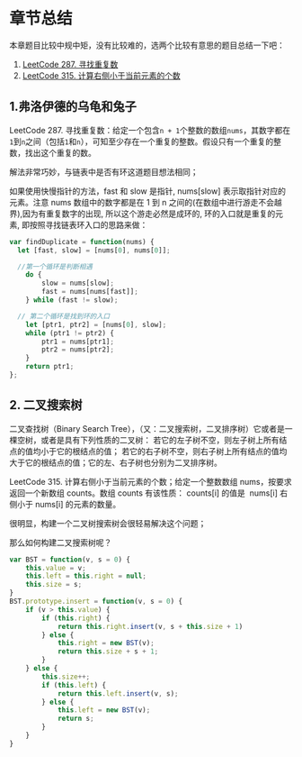 # 章节总结

本章题目比较中规中矩，没有比较难的，选两个比较有意思的题目总结一下吧：

1. [LeetCode 287. 寻找重复数](https://leetcode-cn.com/problems/find-the-duplicate-number/)
2. [LeetCode 315. 计算右侧小于当前元素的个数](https://leetcode-cn.com/problems/count-of-smaller-numbers-after-self/)

## 1.弗洛伊德的乌龟和兔子

LeetCode 287. 寻找重复数：给定一个包含`n + 1`个整数的数组`nums`，其数字都在`1`到`n`之间（包括`1`和`n`），可知至少存在一个重复的整数。假设只有一个重复的整数，找出这个重复的数。

解法非常巧妙，与链表中是否有环这道题目想法相同；

如果使用快慢指针的方法，fast 和 slow 是指针, nums[slow] 表示取指针对应的元素。注意 nums 数组中的数字都是在 1 到 n 之间的(在数组中进行游走不会越界),因为有重复数字的出现, 所以这个游走必然是成环的, 环的入口就是重复的元素, 即按照寻找链表环入口的思路来做：

```javascript
var findDuplicate = function(nums) {
  let [fast, slow] = [nums[0], nums[0]];

  //第一个循环是判断相遇
	do {
		slow = nums[slow];
		fast = nums[nums[fast]];
	} while (fast != slow);

  // 第二个循环是找到环的入口
	let [ptr1, ptr2] = [nums[0], slow];
	while (ptr1 != ptr2) {
		ptr1 = nums[ptr1];
		ptr2 = nums[ptr2];
	}
	return ptr1;
};
```

## 2. 二叉搜索树

二叉查找树（Binary Search Tree），（又：二叉搜索树，二叉排序树）它或者是一棵空树，或者是具有下列性质的二叉树： 若它的左子树不空，则左子树上所有结点的值均小于它的根结点的值； 若它的右子树不空，则右子树上所有结点的值均大于它的根结点的值；它的左、右子树也分别为二叉排序树。

LeetCode 315. 计算右侧小于当前元素的个数；给定一个整数数组 nums，按要求返回一个新数组 counts。数组 counts 有该性质： counts[i] 的值是  nums[i] 右侧小于 nums[i] 的元素的数量。

很明显，构建一个二叉树搜索树会很轻易解决这个问题；

那么如何构建二叉搜索树呢？

```javascript
var BST = function(v, s = 0) {
	this.value = v;
	this.left = this.right = null;
	this.size = s;
}
BST.prototype.insert = function(v, s = 0) {
	if (v > this.value) {
		if (this.right) {
			return this.right.insert(v, s + this.size + 1)
		} else {
			this.right = new BST(v);
			return this.size + s + 1;
		}
	} else {
		this.size++;
		if (this.left) {
			return this.left.insert(v, s);
		} else {
			this.left = new BST(v);
			return s;
		}
	}
}
```
